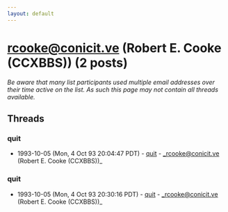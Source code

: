 ```yaml
---
layout: default
---
```


# rcooke@conicit.ve (Robert E. Cooke (CCXBBS)) (2 posts)

_Be aware that many list participants used multiple email addresses over their time active on the list. As such this page may not contain all threads available._

## Threads

### quit
+ 1993-10-05 (Mon, 4 Oct 93 20:04:47 PDT) - [quit](/archive/1993/10/fe7ec3dab6b5cda3e28429729a72a06890b3b011799ca7289c96ebbba8136eed) - _rcooke@conicit.ve (Robert E. Cooke (CCXBBS))_

### quit
+ 1993-10-05 (Mon, 4 Oct 93 20:30:16 PDT) - [quit](/archive/1993/10/b81aad5db658a48672dc71c6e9a6f555c79cd2bed988e59e5bffe37c302c340f) - _rcooke@conicit.ve (Robert E. Cooke (CCXBBS))_

